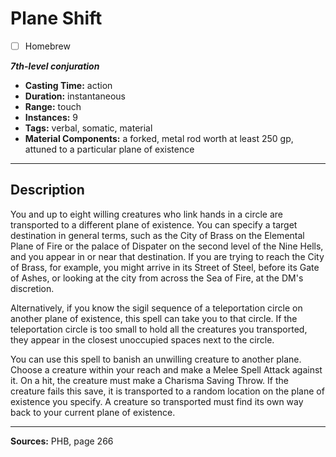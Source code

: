 # Plane Shift
- [ ] Homebrew

***7th-level conjuration***
- **Casting Time:** action
- **Duration:** instantaneous
- **Range:** touch
- **Instances:** 9
- **Tags:** verbal, somatic, material
- **Material Components:** a forked, metal rod worth at least 250 gp, attuned to a particular plane of existence

---

## Description
You and up to eight willing creatures who link hands in a circle are transported to a different plane of existence.
You can specify a target destination in general terms, such as the City of Brass on the Elemental Plane of Fire or the palace of Dispater on the second level of the Nine Hells, and you appear in or near that destination.
If you are trying to reach the City of Brass, for example, you might arrive in its Street of Steel, before its Gate of Ashes, or looking at the city from across the Sea of Fire, at the DM's discretion.

Alternatively, if you know the sigil sequence of a teleportation circle on another plane of existence, this spell can take you to that circle.
If the teleportation circle is too small to hold all the creatures you transported, they appear in the closest unoccupied spaces next to the circle.

You can use this spell to banish an unwilling creature to another plane.
Choose a creature within your reach and make a Melee Spell Attack against it.
On a hit, the creature must make a Charisma Saving Throw.
If the creature fails this save, it is transported to a random location on the plane of existence you specify.
A creature so transported must find its own way back to your current plane of existence.

---

**Sources:** PHB, page 266
